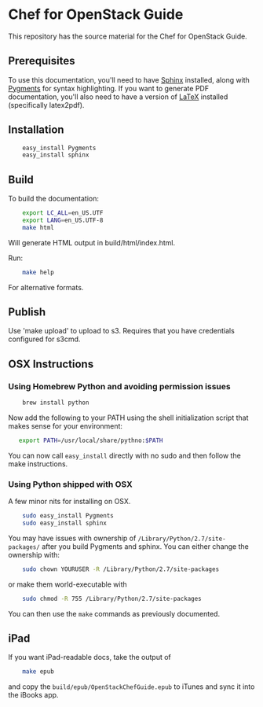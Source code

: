 # Chef for OpenStack Guide

This repository has the source material for the Chef for OpenStack Guide.

## Prerequisites

To use this documentation, you'll need to have [Sphinx](http://sphinx.pocoo.org) installed,
along with [Pygments](http://pygments.org) for syntax highlighting. If you want to generate
PDF documentation, you'll also need to have a version of [LaTeX](http://www.latex-project.org/)
installed (specifically latex2pdf).

## Installation

```bash
    easy_install Pygments
    easy_install sphinx
```

## Build

To build the documentation:

```bash
    export LC_ALL=en_US.UTF
    export LANG=en_US.UTF-8
    make html
```

Will generate HTML output in build/html/index.html.

Run:

```bash
    make help
```

For alternative formats.

## Publish

Use 'make upload' to upload to s3. Requires that you have credentials configured for s3cmd.

## OSX Instructions

### Using Homebrew Python and avoiding permission issues

```bash
    brew install python
```

Now add the following to your PATH using the shell initialization
script that makes sense for your environment:

```bash
   export PATH=/usr/local/share/pythno:$PATH
```

You can now call `easy_install` directly with no sudo and then follow
the make instructions.

### Using Python shipped with OSX

A few minor nits for installing on OSX.

```bash
    sudo easy_install Pygments
    sudo easy_install sphinx
```

You may have issues with ownership of `/Library/Python/2.7/site-packages/` after you build Pygments and sphinx. You can either change the ownership with:

```bash
    sudo chown YOURUSER -R /Library/Python/2.7/site-packages
```

or make them world-executable with

```bash
    sudo chmod -R 755 /Library/Python/2.7/site-packages
```

You can then use the `make` commands as previously documented.

iPad
----

If you want iPad-readable docs, take the output of

```bash
    make epub
```

and copy the `build/epub/OpenStackChefGuide.epub` to iTunes and sync it into the iBooks app.

